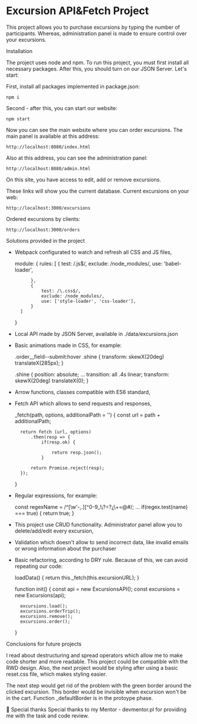 # Excursion API&Fetch Project 

This project allows you to purchase excursions by typing the number of participants. Whereas, administration panel is made to ensure control over your excursions.


Installation

The project uses node and npm. To run this project, you must first install all necessary packages. After this, you should turn on our JSON Server. Let's start:

First, install all packages implemented in package.json:

    npm i

Second - after this, you can start our website:

    npm start

Now you can see the main website where you can order excursions.
The main panel is available at this address:

    http://localhost:8080/index.html

Also at this address, you can see the administration panel:

    http://localhost:8080/admin.html

On this site, you have access to edit, add or remove excursions.

These links will show you the current database.
Current excursions on your web:

    http://localhost:3000/excursions

Ordered excursions by clients:

    http://localhost:3000/orders


Solutions provided in the project

- Webpack configurated to watch and refresh all CSS and JS files,

    module: {
        rules: [
            {
                test: /\.js$/,
                exclude: /node_modules/,
                use: 'babel-loader',

            },
            {
                test: /\.css$/,
                exclude: /node_modules/,
                use: ['style-loader', 'css-loader'],
            }
        ]
    }

- Local API made by JSON Server, available in ./data/excursions.json
- Basic animations made in CSS, for example:

    .order__field--submit:hover .shine {
        transform: skewX(20deg) translateX(285px);
    }

    .shine {
        position: absolute;
        ...
        transition: all .4s linear;
        transform: skewX(20deg) translateX(0);
    }

- Arrow functions, classes compatible with ES6 standard,
- Fetch API which allows to send requests and responses,

    _fetch(path, options, additionalPath = '') {
        const url = path + additionalPath;

        return fetch (url, options)
            .then(resp => {
                if(resp.ok) {

                    return resp.json();
                }

            return Promise.reject(resp);
        });
    }

- Regular expressions, for example:

    const regexName = /^[\w'\-,.][^0-9_!¡?÷?¿\\+=@#$%ˆ&*(){}|~<>;:[\]]{2,}$/;
    ...
    if(regex.test(name) === true) {
        return true;
    }

- This project use CRUD functionality. Administrator panel allow you to delete/add/edit every excursion,

- Validation which doesn't allow to send incorrect data, like invalid emails or wrong information about the purchaser

- Basic refactoring, according to DRY rule. Because of this, we can avoid repeating our code:

    loadData() {
        return this._fetch(this.excursionURL);
    }


    function init() {
        const api = new ExcursionsAPI();
        const excursions = new Excursions(api);

        excursions.load();
        excursions.orderTrip();
        excursions.remove();
        excursions.order();
    }


Conclusions for future projects

I read about destructuring and spread operators which allow me to make code shorter and more readable. This project could be compatible with the RWD design. Also, the next project would be styling after using a basic reset.css file, which makes styling easier.

The next step would get rid of the problem with the green border around the clicked excursion. This border would be invisible when excursion won't be in the cart. Function _defaultBorder is in the protoype phase.


🙏 Special thanks
Special thanks to my Mentor - devmentor.pl for providing me with the task and code review.

